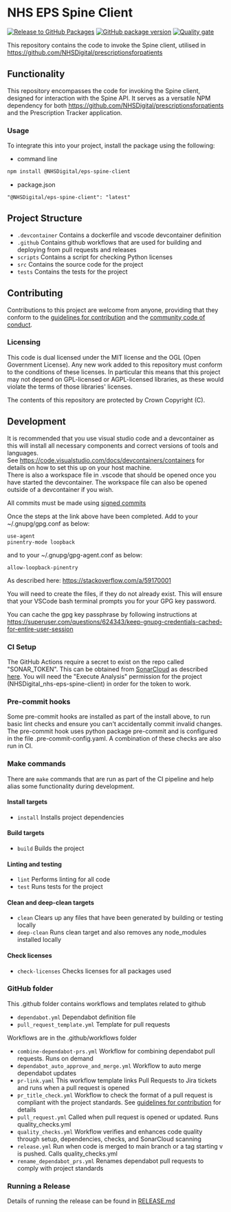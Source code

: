 # NHS EPS Spine Client

[![Release to GitHub Packages](https://github.com/kris-szlapa/semantic-release-spine-client/actions/workflows/release.yml/badge.svg?branch=main)](https://github.com/kris-szlapa/semantic-release-spine-client/actions/workflows/release.yml)
[![GitHub package version](https://img.shields.io/github/package-json/v/kris-szlapa/semantic-release-spine-client)](https://github.com/kris-szlapa/semantic-release-spine-client/pkgs/npm/eps-spine-client)
[![Quality gate](https://sonarcloud.io/api/project_badges/quality_gate?project=NHSDigital_nhs-eps-spine-client)](https://sonarcloud.io/summary/new_code?id=NHSDigital_nhs-eps-spine-client)

This repository contains the code to invoke the Spine client, utilised in <https://github.com/NHSDigital/prescriptionsforpatients>

## Functionality

This repository encompasses the code for invoking the Spine client, designed for interaction with the Spine API. It serves as a versatile NPM dependency for both <https://github.com/NHSDigital/prescriptionsforpatients> and the Prescription Tracker application.

### Usage

To integrate this into your project, install the package using the following:

- command line

```bash
npm install @NHSDigital/eps-spine-client
```

- package.json

```
"@NHSDigital/eps-spine-client": "latest"
```

## Project Structure

- `.devcontainer` Contains a dockerfile and vscode devcontainer definition
- `.github` Contains github workflows that are used for building and deploying from pull requests and releases
- `scripts` Contains a script for checking Python licenses
- `src` Contains the source code for the project
- `tests` Contains the tests for the project

## Contributing

Contributions to this project are welcome from anyone, providing that they conform to the [guidelines for contribution](./CONTRIBUTING.md) and the [community code of conduct](./CODE_OF_CONDUCT.md).

### Licensing

This code is dual licensed under the MIT license and the OGL (Open Government License). Any new work added to this repository must conform to the conditions of these licenses. In particular this means that this project may not depend on GPL-licensed or AGPL-licensed libraries, as these would violate the terms of those libraries' licenses.

The contents of this repository are protected by Crown Copyright (C).

## Development

It is recommended that you use visual studio code and a devcontainer as this will install all necessary components and correct versions of tools and languages.  
See <https://code.visualstudio.com/docs/devcontainers/containers> for details on how to set this up on your host machine.  
There is also a workspace file in .vscode that should be opened once you have started the devcontainer. The workspace file can also be opened outside of a devcontainer if you wish.

All commits must be made using [signed commits](https://docs.github.com/en/authentication/managing-commit-signature-verification/signing-commits)

Once the steps at the link above have been completed. Add to your ~/.gnupg/gpg.conf as below:

```
use-agent
pinentry-mode loopback
```

and to your ~/.gnupg/gpg-agent.conf as below:

```
allow-loopback-pinentry
```

As described here:
<https://stackoverflow.com/a/59170001>

You will need to create the files, if they do not already exist.
This will ensure that your VSCode bash terminal prompts you for your GPG key password.

You can cache the gpg key passphrase by following instructions at <https://superuser.com/questions/624343/keep-gnupg-credentials-cached-for-entire-user-session>

### CI Setup

The GitHub Actions require a secret to exist on the repo called "SONAR_TOKEN".
This can be obtained from [SonarCloud](https://sonarcloud.io/)
as described [here](https://docs.sonarsource.com/sonarqube/latest/user-guide/user-account/generating-and-using-tokens/).
You will need the "Execute Analysis" permission for the project (NHSDigital_nhs-eps-spine-client) in order for the token to work.

### Pre-commit hooks

Some pre-commit hooks are installed as part of the install above, to run basic lint checks and ensure you can't accidentally commit invalid changes.
The pre-commit hook uses python package pre-commit and is configured in the file .pre-commit-config.yaml.
A combination of these checks are also run in CI.

### Make commands

There are `make` commands that are run as part of the CI pipeline and help alias some functionality during development.

#### Install targets

- `install` Installs project dependencies

#### Build targets

- `build` Builds the project

#### Linting and testing

- `lint` Performs linting for all code
- `test` Runs tests for the project

#### Clean and deep-clean targets

- `clean` Clears up any files that have been generated by building or testing locally
- `deep-clean` Runs clean target and also removes any node_modules installed locally

#### Check licenses

- `check-licenses` Checks licenses for all packages used

### GitHub folder

This .github folder contains workflows and templates related to github

- `dependabot.yml` Dependabot definition file
- `pull_request_template.yml` Template for pull requests

Workflows are in the .github/workflows folder

- `combine-dependabot-prs.yml` Workflow for combining dependabot pull requests. Runs on demand
- `dependabot_auto_approve_and_merge.yml` Workflow to auto merge dependabot updates
- `pr-link.yaml` This workflow template links Pull Requests to Jira tickets and runs when a pull request is opened
- `pr_title_check.yml` Workflow to check the format of a pull request is compliant with the project standards. See [guidelines for contribution](./CONTRIBUTING.md) for details
- `pull_request.yml` Called when pull request is opened or updated. Runs quality_checks.yml
- `quality_checks.yml` Workflow verifies and enhances code quality through setup, dependencies, checks, and SonarCloud scanning
- `release.yml` Run when code is merged to main branch or a tag starting v is pushed. Calls quality_checks.yml
- `rename_dependabot_prs.yml` Renames dependabot pull requests to comply with project standards

### Running a Release

Details of running the release can be found in [RELEASE.md](./RELEASE.md)
